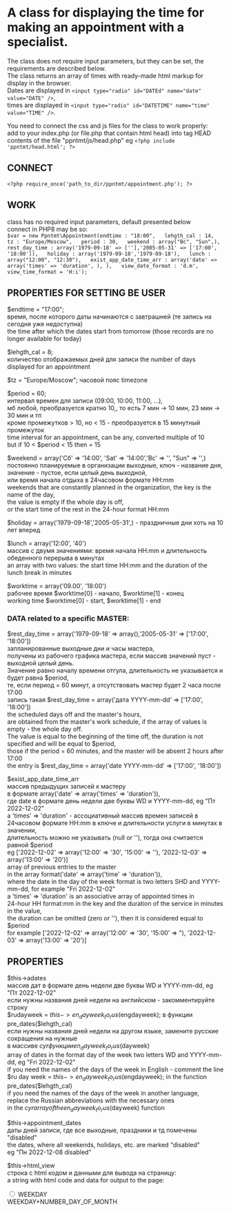 # A class for displaying the time for making an appointment with a specialist.  

The class does not require input parameters, but they can be set, the requirements are described below.  
The class returns an array of times with ready-made html markup for display in the browser.  
Dates are displayed in `<input type="radio" id="DATEd" name="date" value="DATE" />`,  
times are displayed in `<input type="radio" id="DATETIME" name="time" value="TIME" />`.  

You need to connect the css and js files for the class to work properly:  
add to your index.php (or file.php that contain html head) into tag HEAD  
contents of the file "ppntmt/js/head.php" eg `<?php include 'ppntmt/head.html'; ?>`   
 
## CONNECT  
`<?php require_once('path_to_dir/ppntmt/appointment.php'); ?>`   

## WORK  
class has no required input parameters, default presented below  
connect in PHP8 may be so:  
`$var = new Ppntmt\Appointment(endtime : "18:00",  
                       lehgth_cal : 14,  
                       tz : "Europe/Moscow",  
                       period : 30,  
                       weekend : array("Вс", "Sun",),  
                       rest_day_time : array('1979-09-18' => [''],'2005-05-31' => ['17:00', '18:00']),  
                       holiday : array('1979-09-18','1979-09-18'),  
                       lunch : array("12:00", "12:30"),  
                       exist_app_date_time_arr : array('date' => array('times' => 'duration', ), ),  
                       view_date_format : 'd.m',  
                       view_time_format = 'H:i');`  

## PROPERTIES FOR SETTING BE USER

$endtime = "17:00";  
время, после которого даты начинаются с завтрашней (те запись на сегодня уже недоступна)  
the time after which the dates start from tomorrow (those records are no longer available for today)  

$lehgth_cal = 8;  
количество отображаемых дней для записи the number of days displayed for an appointment  

$tz = "Europe/Moscow"; часовой пояс timezone  

$period = 60;   
интервал времен для записи (09:00, 10:00, 11:00, ...),  
мб любой, преобразуется кратно 10,, то есть 7 мин -> 10 мин, 23 мин -> 30 мин и тп  
кроме промежутков > 10, но < 15 - преобразуется в 15 минутный промежуток  
time interval for an appointment, can be any, converted multiple of 10  
but if 10 < $period < 15 then = 15  

$weekend = array('Сб' => '14:00', 'Sat' => '14:00','Вс' => '', "Sun" => '',)  
 постоянно планируемые в организации выходные, ключ - название дня,  
значение - пустое, если целый день выходной,  
или время начала отдыха в 24часовом формате HH:mm  
weekends that are constantly planned in the organization, the key is the name of the day,  
the value is empty if the whole day is off,  
or the start time of the rest in the 24-hour format HH:mm  

$holiday =  array('1979-09-18','2005-05-31',) - праздничные дни хоть на 10 лет вперед  

$lunch = array('12:00', '40')  
массив c двумя значениями: время начала HH:mm и длительность обеденного перерыва в минутах  
an array with two values: the start time HH:mm and the duration of the lunch break in minutes  

$worktime = array('09.00', '18:00')  
рабочее время $worktime[0] - начало, $worktime[1] - конец  
working time $worktime[0] - start, $worktime[1] - end  


### DATA related to a specific MASTER:  

$rest_day_time = array('1979-09-18' => array(),'2005-05-31' => ['17:00', '18:00'])  
запланированные выходные дни и часы мастера,  
получены из рабочего графика мастера, если массив значений пуст - выходной целый день.  
Значение равно началу времени отгула, длительность не указывается и будет равна $period,  
те, если период = 60 минут, а отсутствовать мастер будет 2 часа после 17:00  
запись такая $rest_day_time = array('дата YYYY-mm-dd' => ['17:00', '18:00'])  
the scheduled days off and the master's hours,  
are obtained from the master's work schedule, if the array of values is empty - the whole day off.  
The value is equal to the beginning of the time off, the duration is not specified and will be equal to $period,  
those if the period = 60 minutes, and the master will be absent 2 hours after 17:00  
the entry is $rest_day_time = array('date YYYY-mm-dd' => ['17:00', '18:00'])  

$exist_app_date_time_arr  
массив предыдущих записей к мастеру  
в формате array('date' => array('times' => 'duration')),  
где date в формате день недели две буквы WD и YYYY-mm-dd, eg "Пт 2022-12-02"  
а 'times' => 'duration' - ассоциативный массив времен записей в  
24часовом формате HH:mm в ключе и длительности услуги в минутах в значении,  
длительность можно не указывать (null or ''), тогда она считается равной $period  
eg ['2022-12-02' => array('12:00' => '30', '15:00' => ''), '2022-12-03' => array('13:00' => '20')]  
array of previous entries to the master  
in the array format('date' => array('time' => 'duration')),  
where the date in the day of the week format is two letters SHD and YYYY-mm-dd, for example "Fri 2022-12-02"  
a 'times' => 'duration' is an associative array of appointed times in  
24-hour HH format:mm in the key and the duration of the service in minutes in the value,  
the duration can be omitted (zero or ''), then it is considered equal to $period  
for example ['2022-12-02' => array('12:00' => '30', '15:00' => "), '2022-12-03' => array('13:00' => '20')]  


## PROPERTIES  

$this->adates  
массив дат в формате день недели две буквы WD и YYYY-mm-dd, eg "Пт 2022-12-02"  
если нужны названия дней недели на английском - закомментируйте строку  
$rudayweek = $this->en_dayweek_to_rus($engdayweek); в функции pre_dates($lehgth_cal)  
если нужны названия дней недели на другом языке, замените русские сокращения на нужные  
в массиве $cyr функции en_dayweek_to_rus($dayweek)  
array of dates in the format day of the week two letters WD and YYYY-mm-dd, eg "Fri 2022-12-02"  
if you need the names of the days of the week in English - comment the line  
$ru day week = $this->en_dayweek_to_rus($engdayweek); in the function pre_dates($lehgth_cal)  
if you need the names of the days of the week in another language,  
replace the Russian abbreviations with the necessary ones  
in the $cyr array of the en_dayweek_to_rus($dayweek) function  

$this->appointment_dates  
даты дней записи, где все выходные, праздники и тд помечены "disabled"  
the dates, where all weekends, holidays, etc. are marked "disabled"  
 eg "Пн 2022-12-08 disabled"  

$this->html_view  
строка c html кодом и данными для вывода на страницу:  
a string with html code and data for output to the page:  
<div class="master_datetime" id="master_datetime">
  <div class="master_dates">
    <div class="master_date">
      <input type="radio" class="dat" id="DATEd" name="date" value="DATE" />
      <label for="DATEd">WEEKDAY<br />WEEKDAY+NUMBER_DAY_OF_MONTH</label>
    </div>
  </div>
  <div class="master_times" style="display:none;" id="tDATE">
    <div class="master_time ">
      <input type="radio" id="DATETIME" name="time" value="TIME" required />
      <label for="DATETIME">TIME</label>
    </div>
  </div>
</div>
